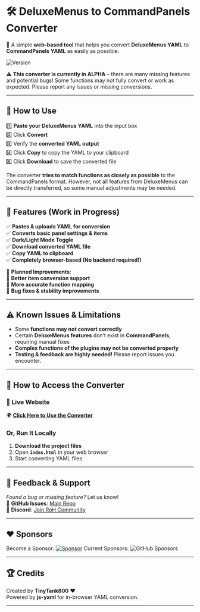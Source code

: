 # 🛠️ DeluxeMenus to CommandPanels Converter

🚀 A simple **web-based tool** that helps you convert **DeluxeMenus YAML** to **CommandPanels YAML** as easily as possible.  

![Version](https://img.shields.io/endpoint?url=https://tinytank800.github.io/DeluxeToCommand/version.json&cacheSeconds=60)

⚠ **This converter is currently in ALPHA** – there are many missing features and potential bugs! Some functions may not fully convert or work as expected. Please report any issues or missing conversions.

---

## 🌟 How to Use

1️⃣ **Paste your DeluxeMenus YAML** into the input box  
2️⃣ Click **Convert**  
3️⃣ Verify the **converted YAML output**  
4️⃣ Click **Copy** to copy the YAML to your clipboard  
5️⃣ Click **Download** to save the converted file  

The converter **tries to match functions as closely as possible** to the CommandPanels format. However, not all features from DeluxeMenus can be directly transferred, so some manual adjustments may be needed.

---

## 🔧 Features (Work in Progress)

✅ **Pastes & uploads YAML for conversion**  
✅ **Converts basic panel settings & items**  
✅ **Dark/Light Mode Toggle**  
✅ **Download converted YAML file**  
✅ **Copy YAML to clipboard**  
✅ **Completely browser-based (No backend required!)**  

🚧 **Planned Improvements**:  
🔹 **Better item conversion support**  
🔹 **More accurate function mapping**  
🔹 **Bug fixes & stability improvements**  

---

## ⚠️ Known Issues & Limitations
- Some **functions may not convert correctly**  
- Certain **DeluxeMenus features** don’t exist in **CommandPanels**, requiring manual fixes  
- **Complex functions of the plugins may not be converted properly**  
- **Testing & feedback are highly needed!** Please report issues you encounter.  

---

## 📂 How to Access the Converter
### **🚀 Live Website**
🌍 **[Click Here to Use the Converter](https://tinytank800.github.io/DeluxeToCommand/)**  

### **Or, Run It Locally**
1. **Download the project files**  
2. Open **`index.html`** in your web browser  
3. Start converting YAML files  

---

## 📢 Feedback & Support
*Found a bug or missing feature?* Let us know!  
🐙 **GitHub Issues**: [Main Repo](https://github.com/TinyTank800/DeluxeToCommand/issues)  
💬 **Discord**: [Join RoH Community](https://discord.gg/eUWBWh7)  

---

## ❤️ Sponsors
Become a Sponsor: [![Sponsor](https://img.shields.io/badge/Sponsor%20Me-GitHub-red?style=for-the-badge&logo=github)](https://github.com/sponsors/TinyTank800)
Current Sponsors: ![GitHub Sponsors](https://img.shields.io/github/sponsors/TinyTank800)

---

## 🏆 Credits
Created by **TinyTank800** ❤️  
Powered by **js-yaml** for in-browser YAML conversion.  

---
